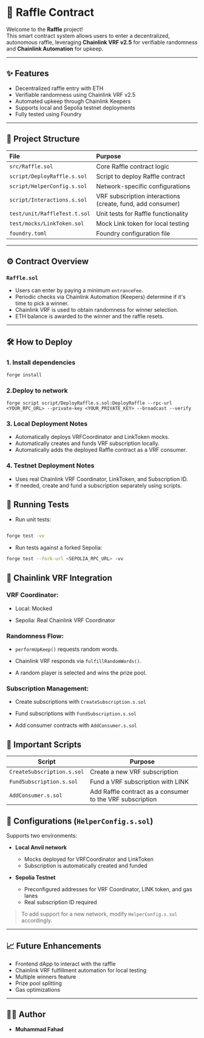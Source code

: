 # 🎲 Raffle Contract

Welcome to the **Raffle** project!  
This smart contract system allows users to enter a decentralized, autonomous raffle, leveraging **Chainlink VRF v2.5** for verifiable randomness and **Chainlink Automation** for upkeep.

---

## ✨ Features

- Decentralized raffle entry with ETH
- Verifiable randomness using Chainlink VRF v2.5
- Automated upkeep through Chainlink Keepers
- Supports local and Sepolia testnet deployments
- Fully tested using Foundry

---

## 📂 Project Structure

| File | Purpose |
|:----|:--------|
| `src/Raffle.sol` | Core Raffle contract logic |
| `script/DeployRaffle.s.sol` | Script to deploy Raffle contract |
| `script/HelperConfig.s.sol` | Network-specific configurations |
| `script/Interactions.s.sol` | VRF subscription interactions (create, fund, add consumer) |
| `test/unit/RaffleTest.t.sol` | Unit tests for Raffle functionality |
| `test/mocks/LinkToken.sol` | Mock Link token for local testing |
| `foundry.toml` | Foundry configuration file |

---

## ⚙️ Contract Overview

### `Raffle.sol`
- Users can enter by paying a minimum `entranceFee`.
- Periodic checks via Chainlink Automation (Keepers) determine if it's time to pick a winner.
- Chainlink VRF is used to obtain randomness for winner selection.
- ETH balance is awarded to the winner and the raffle resets.

---

## 🛠️ How to Deploy

### 1. Install dependencies
```bash
forge install
```

### 2.Deploy to network
```
forge script script/DeployRaffle.s.sol:DeployRaffle --rpc-url <YOUR_RPC_URL> --private-key <YOUR_PRIVATE_KEY> --broadcast --verify

```
### 3. Local Deployment Notes
- Automatically deploys VRFCoordinator and LinkToken mocks.
- Automatically creates and funds VRF subscription locally.
- Automatically adds the deployed Raffle contract as a VRF consumer.

### 4. Testnet Deployment Notes
- Uses real Chainlink VRF Coordinator, LinkToken, and Subscription ID.
- If needed, create and fund a subscription separately using scripts.

## 🧪 Running Tests

- Run unit tests:
``` bash
    
forge test -vv

```
- Run tests against a forked Sepolia:

``` bash
forge test --fork-url <SEPOLIA_RPC_URL> -vv

```
## 📜 Chainlink VRF Integration

### VRF Coordinator:

- Local: Mocked

- Sepolia: Real Chainlink VRF Coordinator

### Randomness Flow:

- `performUpKeep()` requests random words.

- Chainlink VRF responds via `fulfillRandomWords()`.

- A random player is selected and wins the prize pool.

### Subscription Management:

- Create subscriptions with `CreateSubscription.s.sol`

- Fund subscriptions with `FundSubscription.s.sol`

- Add consumer contracts with `AddConsumer.s.sol`

## 🧩 Important Scripts

| Script | Purpose |
| --- | --- |
| `CreateSubscription.s.sol` | Create a new VRF subscription |
| `FundSubscription.s.sol` | Fund a VRF subscription with LINK |
| `AddConsumer.s.sol` | Add Raffle contract as a consumer to the VRF subscription |

## 🔑 Configurations (`HelperConfig.s.sol`)

Supports two environments:

- **Local Anvil network**
  - Mocks deployed for VRFCoordinator and LinkToken
  - Subscription is automatically created and funded

- **Sepolia Testnet**
  - Preconfigured addresses for VRF Coordinator, LINK token, and gas lanes
  - Real subscription ID required

> To add support for a new network, modify `HelperConfig.s.sol` accordingly.

---

## 📈 Future Enhancements

- Frontend dApp to interact with the raffle
- Chainlink VRF fulfillment automation for local testing
- Multiple winners feature
- Prize pool splitting
- Gas optimizations

---

## 👨‍💻 Author

- **Muhammad Fahad**




